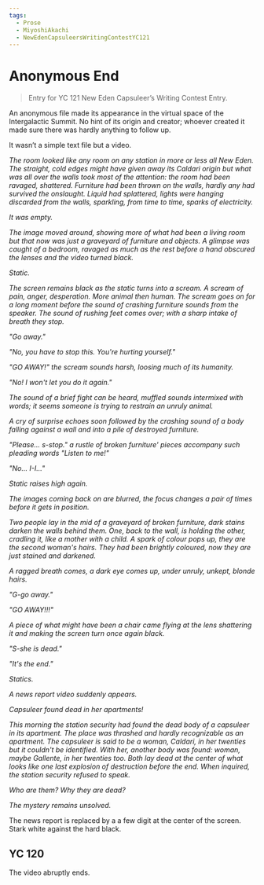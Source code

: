 ```yaml
---
tags:
  - Prose
  - MiyoshiAkachi
  - NewEdenCapsuleersWritingContestYC121
---
```


# Anonymous End

> Entry for YC 121 New Eden Capsuleer’s Writing Contest Entry.


An anonymous file made its appearance in the virtual space of the Intergalactic Summit. No hint of its origin and creator; whoever created it made sure there was hardly anything to follow up.

It wasn’t a simple text file but a video.


*The room looked like any room on any station in more or less all New Eden. The straight, cold edges might have given away its Caldari origin but what was all over the walls took most of the attention: the room had been ravaged, shattered. Furniture had been thrown on the walls, hardly any had survived the onslaught. Liquid had splattered, lights were hanging discarded from the walls, sparkling, from time to time, sparks of electricity.*

*It was empty.*

*The image moved around, showing more of what had been a living room but that now was just a graveyard of furniture and objects. A glimpse was caught of a bedroom, ravaged as much as the rest before a hand obscured the lenses and the video turned black.*


*Static.*


*The screen remains black as the static turns into a scream. A scream of pain, anger, desperation. More animal then human. The scream goes on for a long moment before the sound of crashing furniture sounds from the speaker. The sound of rushing feet comes over; with a sharp intake of breath they stop.*

*"Go away."*

*"No, you have to stop this. You're hurting yourself."*

*"GO AWAY!" the scream sounds harsh, loosing much of its humanity.*

*"No! I won't let you do it again."*

*The sound of a brief fight can be heard, muffled sounds intermixed with words; it seems someone is trying to restrain an unruly animal.*

*A cry of surprise echoes soon followed by the crashing sound of a body falling against a wall and into a pile of destroyed furniture.*

*"Please... s-stop." a rustle of broken furniture' pieces accompany such pleading words "Listen to me!"*

*"No... I-I..."*


*Static raises high again.*


*The images coming back on are blurred, the focus changes a pair of times before it gets in position.*

*Two people lay in the mid of a graveyard of broken furniture, dark stains darken the walls behind them. One, back to the wall, is holding the other, cradling it, like a mother with a child. A spark of colour pops up, they are the second woman's hairs. They had been brightly coloured, now they are just stained and darkened.*

*A ragged breath comes, a dark eye comes up, under unruly, unkept, blonde hairs.*

*"G-go away."*

*"GO AWAY!!!"*

*A piece of what might have been a chair came flying at the lens shattering it and making the screen turn once again black.*

*"S-she is dead."*

*"It's the end."*


*Statics.*


*A news report video suddenly appears.*

*Capsuleer found dead in her apartments!*

*This morning the station security had found the dead body of a capsuleer in its apartment. The place was thrashed and hardly recognizable as an apartment. The capsuleer is said to be a woman, Caldari, in her twenties but it couldn't be identified. With her, another body was found: woman, maybe Gallente, in her twenties too. Both lay dead at the center of what looks like one last explosion of destruction before the end. When inquired, the station security refused to speak.*

*Who are them? Why they are dead?*

*The mystery remains unsolved.*


The news report is replaced by a a few digit at the center of the screen. Stark white against the hard black.

## YC 120




The video abruptly ends.